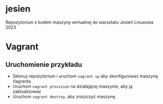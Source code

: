 # jesien
Repozytorium z kodem maszyny wirtualnej do warsztatu Jesień Linuxowa 2023

# Vagrant
## Uruchomienie przykładu
 * Sklonuj repozytorium i uruchom `vagrant up` aby skonfigurować maszynę Vagranta 
 * Uruchom `vagrant provision` na działającej maszynie, aby ją zaktualizować
 * Uruchom `vagrant destroy`, aby zniszczyć maszynę.
